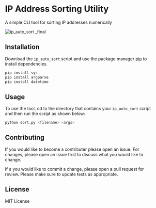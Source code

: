 # IP Address Sorting Utility

A simple CLI tool for sorting IP addresses numerically

![ip_auto_sort _final](https://user-images.githubusercontent.com/87310427/128109471-1e6b6ef8-fa35-4b51-9a87-1b88125c96e5.PNG)

## Installation

Download the `ip_auto_sort` script and
use the package manager [pip](https://pip.pypa.io/en/stable/) to install dependencies.

```bash
pip install sys
pip install argparse
pip install datetime
```

## Usage

To use the tool, cd to the directory that contains your `ip_auto_sort` script and then run the script as shown below:
```bash
python sort.py <filename> <args>
```

## Contributing
If you would like to become a contributer please open an issue. For changes, please open an issue first to discuss what you would like to change.

If a you would like to commit a change, please open a pull request for review. Please make sure to update tests as appropriate.

## License
MIT License
